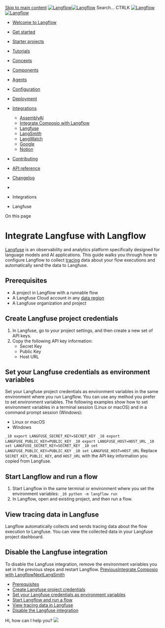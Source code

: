 [Skip to main content](https://docs.langflow.org/<#__docusaurus_skipToContent_fallback>)
[![Langflow](https://docs.langflow.org/img/langflow-logo-black.svg)![Langflow](https://docs.langflow.org/img/langflow-logo-white.svg)](https://docs.langflow.org/</>)
[](https://docs.langflow.org/<https:/github.com/langflow-ai/langflow>)[](https://docs.langflow.org/<https:/twitter.com/langflow_ai>)[](https://docs.langflow.org/<https:/discord.gg/EqksyE2EX9>)
Search...
CTRLK
[![Langflow](https://docs.langflow.org/img/langflow-logo-black.svg)![Langflow](https://docs.langflow.org/img/langflow-logo-white.svg)](https://docs.langflow.org/</>)
  * [Welcome to Langflow](https://docs.langflow.org/</>)
  * [Get started](https://docs.langflow.org/</get-started-installation>)
  * [Starter projects](https://docs.langflow.org/</starter-projects-basic-prompting>)
  * [Tutorials](https://docs.langflow.org/</tutorials-blog-writer>)
  * [Concepts](https://docs.langflow.org/</concepts-overview>)
  * [Components](https://docs.langflow.org/</components-agents>)
  * [Agents](https://docs.langflow.org/</agents-overview>)
  * [Configuration](https://docs.langflow.org/</configuration-api-keys>)
  * [Deployment](https://docs.langflow.org/</Deployment/deployment-docker>)
  * [Integrations](https://docs.langflow.org/</integrations-assemblyai>)
    * [AssemblyAI](https://docs.langflow.org/</integrations-assemblyai>)
    * [Integrate Composio with Langflow](https://docs.langflow.org/</integrations-composio>)
    * [Langfuse](https://docs.langflow.org/</integrations-langfuse>)
    * [LangSmith](https://docs.langflow.org/</integrations-langsmith>)
    * [LangWatch](https://docs.langflow.org/</integrations-langwatch>)
    * [Google](https://docs.langflow.org/</integrations-setup-google-oauth-langflow>)
    * [Notion](https://docs.langflow.org/</integrations/notion/setup>)
  * [Contributing](https://docs.langflow.org/</contributing-community>)
  * [API reference](https://docs.langflow.org/</api-reference-api-examples>)
  * [Changelog](https://docs.langflow.org/<https:/github.com/langflow-ai/langflow/releases/latest>)


  * [](https://docs.langflow.org/</>)
  * Integrations
  * Langfuse


On this page
# Integrate Langfuse with Langflow
[Langfuse](https://docs.langflow.org/<https:/langfuse.com/>) is an observability and analytics platform specifically designed for language models and AI applications.
This guide walks you through how to configure Langflow to collect [tracing](https://docs.langflow.org/<https:/langfuse.com/docs/tracing>) data about your flow executions and automatically send the data to Langfuse.
## Prerequisites[​](https://docs.langflow.org/<#prerequisites> "Direct link to Prerequisites")
  * A project in Langflow with a runnable flow
  * A Langfuse Cloud account in any [data region](https://docs.langflow.org/<https:/langfuse.com/faq/all/cloud-data-regions>)
  * A Langfuse organization and project


## Create Langfuse project credentials[​](https://docs.langflow.org/<#create-langfuse-project-credentials> "Direct link to Create Langfuse project credentials")
  1. In Langfuse, go to your project settings, and then create a new set of API keys.
  2. Copy the following API key information:
     * Secret Key
     * Public Key
     * Host URL


## Set your Langfuse credentials as environment variables[​](https://docs.langflow.org/<#set-your-langfuse-credentials-as-environment-variables> "Direct link to Set your Langfuse credentials as environment variables")
Set your Langfuse project credentials as environment variables in the same environment where you run Langflow.
You can use any method you prefer to set environment variables. The following examples show how to set environment variables in a terminal session (Linux or macOS) and in a command prompt session (Windows):
  * Linux or macOS
  * Windows


`
_10
export LANGFUSE_SECRET_KEY=SECRET_KEY
_10
export LANGFUSE_PUBLIC_KEY=PUBLIC_KEY
_10
export LANGFUSE_HOST=HOST_URL
`
`
_10
set LANGFUSE_SECRET_KEY=SECRET_KEY
_10
set LANGFUSE_PUBLIC_KEY=PUBLIC_KEY
_10
set LANGFUSE_HOST=HOST_URL
`
Replace `SECRET_KEY`, `PUBLIC_KEY`, and `HOST_URL` with the API key information you copied from Langfuse.
## Start Langflow and run a flow[​](https://docs.langflow.org/<#start-langflow-and-run-a-flow> "Direct link to Start Langflow and run a flow")
  1. Start Langflow in the same terminal or environment where you set the environment variables:
`
_10
python -m langflow run
`
  2. In Langflow, open and existing project, and then run a flow.


## View tracing data in Langfuse[​](https://docs.langflow.org/<#view-tracing-data-in-langfuse> "Direct link to View tracing data in Langfuse")
Langflow automatically collects and sends tracing data about the flow execution to Langfuse. You can view the collected data in your Langfuse project dashboard.
## Disable the Langfuse integration[​](https://docs.langflow.org/<#disable-the-langfuse-integration> "Direct link to Disable the Langfuse integration")
To disable the Langfuse integration, remove the environment variables you set in the previous steps and restart Langflow.
[PreviousIntegrate Composio with Langflow](https://docs.langflow.org/</integrations-composio>)[NextLangSmith](https://docs.langflow.org/</integrations-langsmith>)
  * [Prerequisites](https://docs.langflow.org/<#prerequisites>)
  * [Create Langfuse project credentials](https://docs.langflow.org/<#create-langfuse-project-credentials>)
  * [Set your Langfuse credentials as environment variables](https://docs.langflow.org/<#set-your-langfuse-credentials-as-environment-variables>)
  * [Start Langflow and run a flow](https://docs.langflow.org/<#start-langflow-and-run-a-flow>)
  * [View tracing data in Langfuse](https://docs.langflow.org/<#view-tracing-data-in-langfuse>)
  * [Disable the Langfuse integration](https://docs.langflow.org/<#disable-the-langfuse-integration>)


Hi, how can I help you?
![](https://docs.langflow.org/img/langflow-icon-black-transparent.svg)
